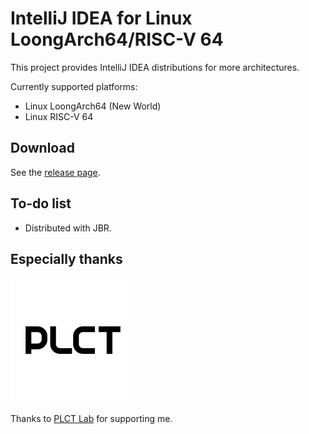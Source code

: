 # IntelliJ IDEA for Linux LoongArch64/RISC-V 64

This project provides IntelliJ IDEA distributions for more architectures. 

Currently supported platforms:

* Linux LoongArch64 (New World)
* Linux RISC-V 64

## Download

See the [release page](https://github.com/Glavo/IntelliJ-IDEA-Multiarch/releases).

## To-do list

* Distributed with JBR.

## Especially thanks

<img alt="PLCT Logo" src="./PLCT.svg" width="200" height="200">

Thanks to [PLCT Lab](https://plctlab.org) for supporting me.
